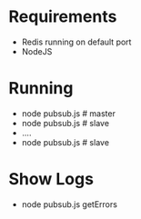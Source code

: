 # Requirements

 - Redis running on default port
 - NodeJS

# Running

 * node pubsub.js # master
 * node pubsub.js # slave
 * ....
 * node pubsub.js # slave
 
# Show Logs 

 * node pubsub.js getErrors
